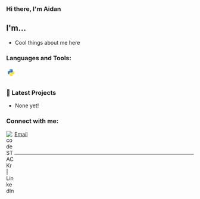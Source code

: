 ### Hi there, I'm Aidan


## I'm...

- Cool things about me here

### Languages and Tools:

<img align="left" alt="Python" width="26px" src="https://raw.githubusercontent.com/github/explore/80688e429a7d4ef2fca1e82350fe8e3517d3494d/topics/python/python.png" />

<br />
<br />


### 📕 Latest Projects

<!-- BLOG-POST-LIST:START -->
- None yet!
<!-- BLOG-POST-LIST:END -->

### Connect with me:

[<img align="left" alt="codeSTACKr | LinkedIn" width="22px" src="https://cdn.jsdelivr.net/npm/simple-icons@v3/icons/linkedin.svg" />][linkedin]
[Email](mailto:afinn2@nd.edu)


<br />

---

[website]: https://afinn2.github.io/
[linkedin]: https://www.linkedin.com/in/aidan-finn/

